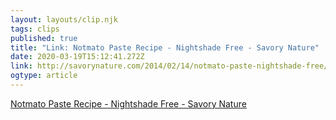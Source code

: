 ```yaml
---
layout: layouts/clip.njk 
tags: clips 
published: true 
title: "Link: Notmato Paste Recipe - Nightshade Free - Savory Nature" 
date: 2020-03-19T15:12:41.272Z 
link: http://savorynature.com/2014/02/14/notmato-paste-nightshade-free/ 
ogtype: article 
---
```

[Notmato Paste Recipe - Nightshade Free - Savory Nature](http://savorynature.com/2014/02/14/notmato-paste-nightshade-free/) 
